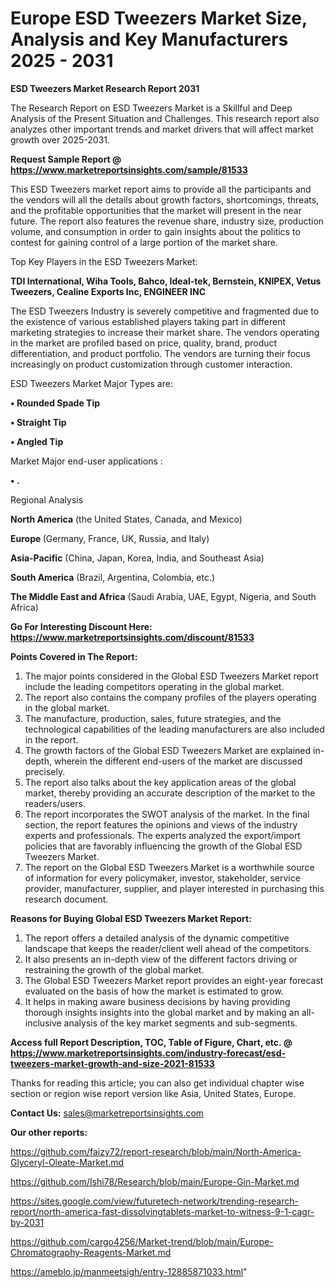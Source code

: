 # Europe ESD Tweezers Market Size, Analysis and Key Manufacturers 2025 - 2031

<strong>ESD Tweezers Market Research Report 2031</strong>

The Research Report on ESD Tweezers Market is a Skillful and Deep Analysis of the Present Situation and Challenges. This research report also analyzes other important trends and market drivers that will affect market growth over 2025-2031.

<strong>Request Sample Report @ <a href=https://www.marketreportsinsights.com/sample/81533>https://www.marketreportsinsights.com/sample/81533</a></strong>

This ESD Tweezers market report aims to provide all the participants and the vendors will all the details about growth factors, shortcomings, threats, and the profitable opportunities that the market will present in the near future. The report also features the revenue share, industry size, production volume, and consumption in order to gain insights about the politics to contest for gaining control of a large portion of the market share.

Top Key Players in the ESD Tweezers Market:

<strong>TDI International, Wiha Tools, Bahco, Ideal-tek, Bernstein, KNIPEX, Vetus Tweezers, Cealine Exports Inc, ENGINEER INC</strong>

The ESD Tweezers Industry is severely competitive and fragmented due to the existence of various established players taking part in different marketing strategies to increase their market share. The vendors operating in the market are profiled based on price, quality, brand, product differentiation, and product portfolio. The vendors are turning their focus increasingly on product customization through customer interaction.

ESD Tweezers Market Major Types are:

<strong>• Rounded Spade Tip

• Straight Tip

• Angled Tip</strong>

Market Major end-user applications :

<strong>• .</strong>

Regional Analysis

</u><strong><b>North America</b></strong> (the United States, Canada, and Mexico)

<strong><b>Europe </b></strong>(Germany, France, UK, Russia, and Italy)

<strong><b>Asia-Pacific</b></strong> (China, Japan, Korea, India, and Southeast Asia)

<strong><b>South America</b></strong> (Brazil, Argentina, Colombia, etc.)

<strong><b>The Middle East and Africa</b></strong> (Saudi Arabia, UAE, Egypt, Nigeria, and South Africa)

<strong>Go For Interesting Discount Here: <a href=https://www.marketreportsinsights.com/discount/81533>https://www.marketreportsinsights.com/discount/81533</a></strong>

<strong>Points Covered in The Report:</strong>
<ol>
  <li>The major points considered in the Global ESD Tweezers Market report include the leading competitors operating in the global market.</li>
  <li>The report also contains the company profiles of the players operating in the global market.</li>
  <li>The manufacture, production, sales, future strategies, and the technological capabilities of the leading manufacturers are also included in the report.</li>
  <li>The growth factors of the Global ESD Tweezers Market are explained in-depth, wherein the different end-users of the market are discussed precisely.</li>
  <li>The report also talks about the key application areas of the global market, thereby providing an accurate description of the market to the readers/users.</li>
  <li>The report incorporates the SWOT analysis of the market. In the final section, the report features the opinions and views of the industry experts and professionals. The experts analyzed the export/import policies that are favorably influencing the growth of the Global ESD Tweezers Market.</li>
  <li>The report on the Global ESD Tweezers Market is a worthwhile source of information for every policymaker, investor, stakeholder, service provider, manufacturer, supplier, and player interested in purchasing this research document.</li>
</ol>
<strong>Reasons for Buying Global ESD Tweezers Market Report:</strong>

<ol>
  <li>The report offers a detailed analysis of the dynamic competitive landscape that keeps the reader/client well ahead of the competitors.</li>
  <li>It also presents an in-depth view of the different factors driving or restraining the growth of the global market.</li>
  <li>The Global ESD Tweezers Market report provides an eight-year forecast evaluated on the basis of how the market is estimated to grow.</li>
  <li>It helps in making aware business decisions by having providing thorough insights insights into the global market and by making an all-inclusive analysis of the key market segments and sub-segments.</li>
</ol>
<strong>Access full Report Description, TOC, Table of Figure, Chart, etc. @ <a href=https://www.marketreportsinsights.com/industry-forecast/esd-tweezers-market-growth-and-size-2021-81533>https://www.marketreportsinsights.com/industry-forecast/esd-tweezers-market-growth-and-size-2021-81533</a></strong>


Thanks for reading this article; you can also get individual chapter wise section or region wise report version like Asia, United States, Europe.

<strong>Contact Us:</strong>
sales@marketreportsinsights.com

<strong>Our other reports:</strong>

<a href=https://github.com/faizy72/report-research/blob/main/North-America-Glyceryl-Oleate-Market.md>https://github.com/faizy72/report-research/blob/main/North-America-Glyceryl-Oleate-Market.md</a>

<a href=https://github.com/Ishi78/Research/blob/main/Europe-Gin-Market.md>https://github.com/Ishi78/Research/blob/main/Europe-Gin-Market.md</a>

<a href=https://sites.google.com/view/futuretech-network/trending-research-report/north-america-fast-dissolvingtablets-market-to-witness-9-1-cagr-by-2031>https://sites.google.com/view/futuretech-network/trending-research-report/north-america-fast-dissolvingtablets-market-to-witness-9-1-cagr-by-2031</a>

<a href=https://github.com/cargo4256/Market-trend/blob/main/Europe-Chromatography-Reagents-Market.md>https://github.com/cargo4256/Market-trend/blob/main/Europe-Chromatography-Reagents-Market.md</a>

<a href=https://ameblo.jp/manmeetsigh/entry-12885871033.html>https://ameblo.jp/manmeetsigh/entry-12885871033.html</a>"
